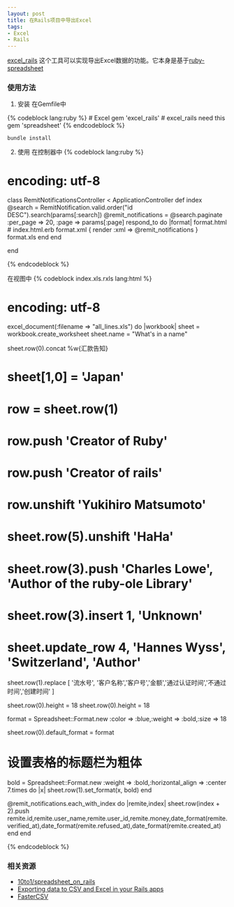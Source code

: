 ```yaml
---
layout: post
title: 在Rails项目中导出Excel
tags:
- Excel
- Rails
--- 
```


[excel_rails](https://github.com/asanghi/excel_rails) 这个工具可以实现导出Excel数据的功能。它本身是基于[ruby-spreadsheet ](https://github.com/jacobat/ruby-spreadsheet)

### 使用方法

1. 安装
在Gemfile中 

{% codeblock lang:ruby %}
    # Excel
    gem 'excel_rails'
    # excel_rails need this
    gem 'spreadsheet'
{% endcodeblock %}  

```
bundle install  
```   

2. 使用
在控制器中
{% codeblock lang:ruby %}

# encoding: utf-8
class RemitNotificationsController < ApplicationController
  def index
    @search = RemitNotification.valid.order("id DESC").search(params[:search])
    @remit_notifications = @search.paginate :per_page => 20, :page => params[:page]
    respond_to do |format|
      format.html # index.html.erb
      format.xml  { render :xml => @remit_notifications }
      format.xls
    end
  end
  
end
  
{% endcodeblock %} 

在视图中
{% codeblock index.xls.rxls lang:html %} 
# encoding: utf-8 
excel_document(:filename => "all_lines.xls") do |workbook|
  sheet = workbook.create_worksheet
  sheet.name = "What's in a name"

  sheet.row(0).concat %w{汇款告知}

  # sheet[1,0] = 'Japan'
  # row = sheet.row(1)
  # row.push 'Creator of Ruby'
  # row.push 'Creator of rails'
  # row.unshift 'Yukihiro Matsumoto'
  # sheet.row(5).unshift 'HaHa'
  # sheet.row(3).push 'Charles Lowe', 'Author of the ruby-ole Library'
  # sheet.row(3).insert 1, 'Unknown'
  # sheet.update_row 4, 'Hannes Wyss', 'Switzerland', 'Author'

  sheet.row(1).replace [ '流水号', '客户名称','客户号','金额','通过认证时间','不通过时间','创建时间' ]

  sheet.row(0).height = 18
  sheet.row(0).height = 18

  format = Spreadsheet::Format.new :color => :blue,:weight => :bold,:size => 18

  sheet.row(0).default_format = format

  # 设置表格的标题栏为粗体
  bold = Spreadsheet::Format.new :weight => :bold,:horizontal_align => :center
  7.times do |x| sheet.row(1).set_format(x, bold) end

  @remit_notifications.each_with_index do |remite,index|
    sheet.row(index + 2).push remite.id,remite.user_name,remite.user_id,remite.money,date_format(remite.verified_at),date_format(remite.refused_at),date_format(remite.created_at)
  end
end         

{% endcodeblock %}

### 相关资源

+ [10to1/spreadsheet_on_rails ](https://github.com/10to1/spreadsheet_on_rails)
+ [Exporting data to CSV and Excel in your Rails apps](http://blog.plataformatec.com.br/2009/09/exporting-data-to-csv-and-excel-in-your-rails-app/)  
+ [FasterCSV](http://fastercsv.rubyforge.org/)  
